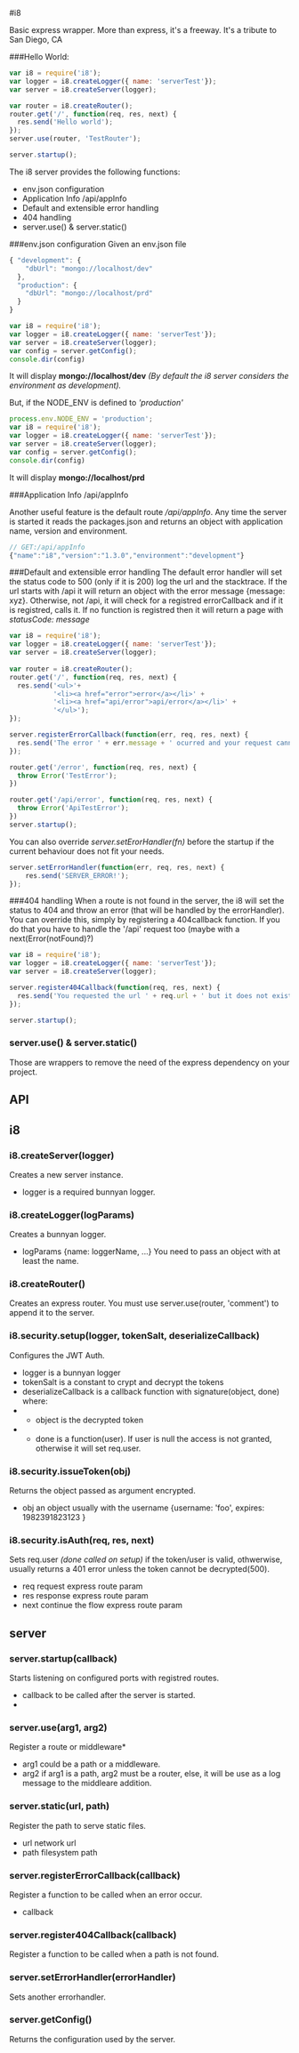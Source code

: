 #i8

Basic express wrapper. More than express, it's a freeway. It's a tribute to San Diego, CA

###Hello World:
```javascript
var i8 = require('i8');
var logger = i8.createLogger({ name: 'serverTest'});
var server = i8.createServer(logger);

var router = i8.createRouter();
router.get('/', function(req, res, next) {
  res.send('Hello world');
});
server.use(router, 'TestRouter');

server.startup();
```
The i8 server provides the following functions:
* env.json configuration
* Application Info /api/appInfo
* Default and extensible error handling
* 404 handling
* server.use() & server.static()

###env.json configuration
Given an env.json file
```javascript
{ "development": { 
    "dbUrl": "mongo://localhost/dev"
  },
  "production": { 
    "dbUrl": "mongo://localhost/prd"
  }
}
```

```javascript
var i8 = require('i8');
var logger = i8.createLogger({ name: 'serverTest'});
var server = i8.createServer(logger);
var config = server.getConfig();
console.dir(config)
```
It will display **mongo://localhost/dev**
*(By default the i8 server considers the environment as development).*

But, if the NODE_ENV is defined to *'production'*
```javascript
process.env.NODE_ENV = 'production';
var i8 = require('i8');
var logger = i8.createLogger({ name: 'serverTest'});
var server = i8.createServer(logger);
var config = server.getConfig();
console.dir(config)
```
It will display **mongo://localhost/prd**


###Application Info /api/appInfo

Another useful feature is the default route */api/appInfo*. Any time the server is started it reads the packages.json and returns an object with application name, version and environment.
```javascript
// GET:/api/appInfo
{"name":"i8","version":"1.3.0","environment":"development"}
```

###Default and extensible error handling
The default error handler will set the status code to 500 (only if it is 200) log the url and the stacktrace.
If the url starts with /api it will return an object with the error message {message: xyz}. Otherwise, not /api, it will check for a registred errorCallback and if it is registred, calls it. If no function is registred then it will return a page with *statusCode: message*

```javascript
var i8 = require('i8');
var logger = i8.createLogger({ name: 'serverTest'});
var server = i8.createServer(logger);
                                  
var router = i8.createRouter();
router.get('/', function(req, res, next) {
  res.send('<ul>'+ 
           '<li><a href="error">error</a></li>' +
           '<li><a href="api/error">api/error</a></li>' +
           '</ul>');
});

server.registerErrorCallback(function(err, req, res, next) {
  res.send('The error ' + err.message + ' ocurred and your request cannot be completed.');
});

router.get('/error', function(req, res, next) {
  throw Error('TestError');
})

router.get('/api/error', function(req, res, next) {
  throw Error('ApiTestError');
})
server.startup();

```

You can also override *server.setErorHandler(fn)* before the startup if the current behaviour does not fit your needs.
```javascript
server.setErrorHandler(function(err, req, res, next) {
    res.send('SERVER_ERROR!');
});
```

###404 handling
When a route is not found in the server, the i8 will set the status to 404 and throw an error (that will be handled by the errorHandler). You can override this, simply by registering a 404callback function. If you do that you have to handle the '/api' request too (maybe with a next(Error(notFound)?)
```javascript
var i8 = require('i8');
var logger = i8.createLogger({ name: 'serverTest'});
var server = i8.createServer(logger);

server.register404Callback(function(req, res, next) {
  res.send('You requested the url ' + req.url + ' but it does not exist on our servers.');
});

server.startup();
```

### server.use() & server.static()
Those are wrappers to remove the need of the express dependency on your project.

## API

## i8

### i8.createServer(logger)
Creates a new server instance. 
* logger is a required bunnyan logger.

### i8.createLogger(logParams)
Creates a bunnyan logger. 
* logParams {name: loggerName, ...} You need to pass an object with at least the name.

### i8.createRouter()
Creates an express router. You must use server.use(router, 'comment') to append it to the server.

### i8.security.setup(logger, tokenSalt, deserializeCallback)
Configures the JWT Auth. 
* logger is a bunnyan logger
* tokenSalt is a constant to crypt and decrypt the tokens 
* deserializeCallback is a callback function with signature(object, done) where:
* * object is the decrypted token
* * done is a function(user). If user is null the access is not granted, otherwise it will set req.user. 

### i8.security.issueToken(obj)
Returns the object passed as argument encrypted.
* obj an object usually with the username {username: 'foo', expires: 1982391823123 }

### i8.security.isAuth(req, res, next)
Sets req.user *(done called on setup)* if the token/user is valid, othwerwise, usually returns a 401 error unless the token cannot be decrypted(500).
* req request express route param
* res response express route param
* next continue the flow express route param

## server

### server.startup(callback)
Starts listening on configured ports with registred routes.
* callback to be called after the server is started.
* 
### server.use(arg1, arg2)
Register a route or middleware*
* arg1 could be a path or a middleware.
* arg2 if arg1 is a path, arg2 must be a router, else, it will be use as a log message to the middleare addition. 

### server.static(url, path)
Register the path to serve static files.
* url network url
* path filesystem path

### server.registerErrorCallback(callback) 
Register a function to be called when an  error occur.
* callback

### server.register404Callback(callback) 
Register a function to be called when a path is not found.

### server.setErrorHandler(errorHandler)
Sets another errorhandler.

### server.getConfig()
Returns the configuration used by the server.
